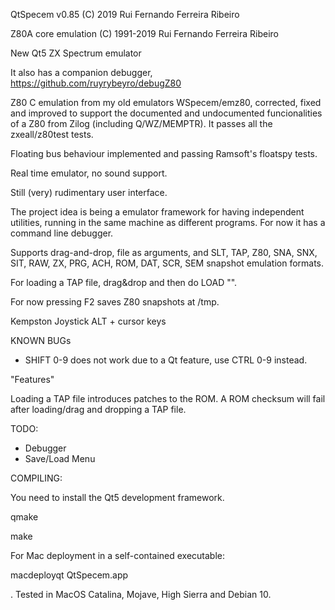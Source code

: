 
QtSpecem v0.85
(C) 2019 Rui Fernando Ferreira Ribeiro

Z80A core emulation
(C) 1991-2019 Rui Fernando Ferreira Ribeiro

New Qt5 ZX Spectrum emulator

It also has a companion debugger, https://github.com/ruyrybeyro/debugZ80

Z80 C emulation from my old emulators WSpecem/emz80, corrected, fixed and improved to support the documented and undocumented funcionalities of a Z80 from Zilog (including Q/WZ/MEMPTR). It passes all the zxeall/z80test tests.

Floating bus behaviour implemented and passing Ramsoft's floatspy tests.

Real time emulator, no sound support. 

Still (very) rudimentary user interface.

The project idea is being a emulator framework for having independent utilities, running in the same machine as different programs. For now it has a command line debugger.

Supports drag-and-drop, file as arguments, and SLT, TAP, Z80, SNA, SNX, SIT, RAW, ZX, PRG, ACH, ROM, DAT, SCR, SEM snapshot emulation formats.

For loading a TAP file, drag&drop and then do LOAD "".

For now pressing F2 saves Z80 snapshots at /tmp.

Kempston Joystick ALT + cursor keys

KNOWN BUGs

- SHIFT 0-9 does not work due to a Qt feature, use CTRL 0-9 instead.

"Features"

Loading a TAP file introduces patches to the ROM. A ROM checksum will fail after loading/drag and dropping a TAP file.

TODO:

- Debugger
- Save/Load Menu

COMPILING:

You need to install the Qt5 development framework.

qmake

make

For Mac deployment in a self-contained executable:

macdeployqt QtSpecem.app

. Tested in MacOS Catalina, Mojave, High Sierra and Debian 10.

